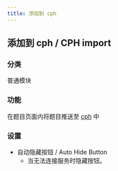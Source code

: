 ```yaml
---
title: 添加到 cph
---
```


## 添加到 cph / CPH import

### 分类

普通模块

### 功能

在题目页面内将题目推送至 [cph](https://github.com/agrawal-d/cph) 中

### 设置

- 自动隐藏按钮 / Auto Hide Button
  - 当无法连接服务时隐藏按钮。
